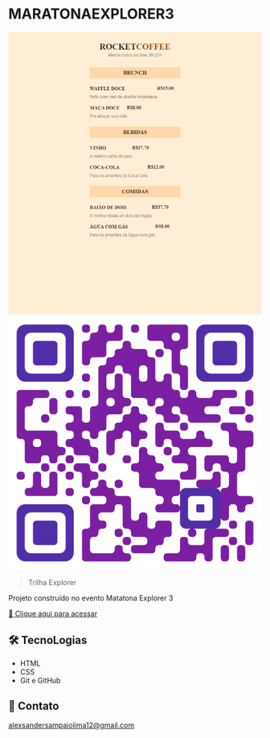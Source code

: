 # MARATONAEXPLORER3 

![preview](./preview.png)
![preview](./MARATONAEXPLORERQRCODE.png)

 > Trilha Explorer

Projeto construído no evento Matatona Explorer 3

[ 🔗 Clique aqui para acessar](https://Alex-sampaio-lima.github.io/MARATONAEXPLORER3/)

## 🛠 TecnoLogias

- HTML
- CSS
- Git e GitHub

## 💛 Contato

alexsandersampaiolima12@gmail.com
